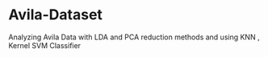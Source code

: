 # Avila-Dataset
Analyzing Avila Data with LDA and PCA reduction methods and using KNN , Kernel SVM Classifier
